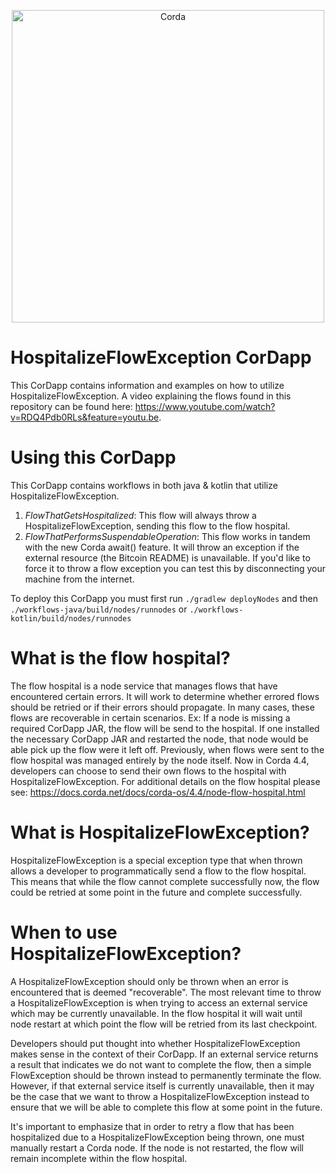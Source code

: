 <p align="center">
  <img src="https://www.corda.net/wp-content/uploads/2016/11/fg005_corda_b.png" alt="Corda" width="500">
</p>

# HospitalizeFlowException CorDapp
This CorDapp contains information and examples on how to utilize HospitalizeFlowException.
A video explaining the flows found in this repository can be found here: https://www.youtube.com/watch?v=RDQ4Pdb0RLs&feature=youtu.be.

# Using this CorDapp
This CorDapp contains workflows in both java & kotlin that utilize HospitalizeFlowException.
1) *FlowThatGetsHospitalized*:
    This flow will always throw a HospitalizeFlowException, sending this flow to the flow hospital.
2) *FlowThatPerformsSuspendableOperation*:
    This flow works in tandem with the new Corda await() feature. It will throw an exception if the external resource (the Bitcoin README) is unavailable.
    If you'd like to force it to throw a flow exception you can test this by disconnecting your machine from the internet.

To deploy this CorDapp you must first run `./gradlew deployNodes` and then `./workflows-java/build/nodes/runnodes` or `./workflows-kotlin/build/nodes/runnodes`

# What is the flow hospital?
The flow hospital is a node service that manages flows that have encountered certain errors.
It will work to determine whether errored flows should be retried or if their errors should propagate.
In many cases, these flows are recoverable in certain scenarios.
Ex: If a node is missing a required CorDapp JAR, the flow will be send to the hospital.
If one installed the necessary CorDapp JAR and restarted the node, that node would be able pick up the flow were it left off.
Previously, when flows were sent to the flow hospital was managed entirely by the node itself.
Now in Corda 4.4, developers can choose to send their own flows to the hospital with HospitalizeFlowException.
For additional details on the flow hospital please see: https://docs.corda.net/docs/corda-os/4.4/node-flow-hospital.html

# What is HospitalizeFlowException?
HospitalizeFlowException is a special exception type that when thrown allows a developer to programmatically send a flow to the flow hospital.
This means that while the flow cannot complete successfully now, the flow could be retried at some point in the future and complete successfully.

# When to use HospitalizeFlowException?
A HospitalizeFlowException should only be thrown when an error is encountered that is deemed "recoverable".
The most relevant time to throw a HospitalizeFlowException is when trying to access an external service which may be currently unavailable. In the flow hospital it will wait until node restart at which point the flow will be retried from its last checkpoint.

Developers should put thought into whether HospitalizeFlowException makes sense in the context of their CorDapp.
If an external service returns a result that indicates we do not want to complete the flow, then a simple FlowException should be thrown instead to permanently terminate the flow.
However, if that external service itself is currently unavailable, then it may be the case that we want to throw a HospitalizeFlowException instead to ensure that we will be able to complete this flow at some point in the future.

It's important to emphasize that in order to retry a flow that has been hospitalized due to a HospitalizeFlowException being thrown, one must manually restart a Corda node.
If the node is not restarted, the flow will remain incomplete within the flow hospital. 

